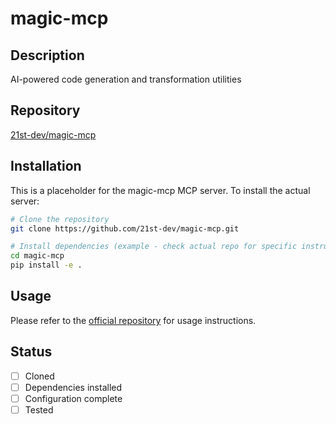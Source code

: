 # magic-mcp

## Description
AI-powered code generation and transformation utilities

## Repository
[21st-dev/magic-mcp](https://github.com/21st-dev/magic-mcp)

## Installation

This is a placeholder for the magic-mcp MCP server. To install the actual server:

```bash
# Clone the repository
git clone https://github.com/21st-dev/magic-mcp.git

# Install dependencies (example - check actual repo for specific instructions)
cd magic-mcp
pip install -e .
```

## Usage

Please refer to the [official repository](https://github.com/21st-dev/magic-mcp) for usage instructions.

## Status

- [ ] Cloned
- [ ] Dependencies installed
- [ ] Configuration complete
- [ ] Tested

